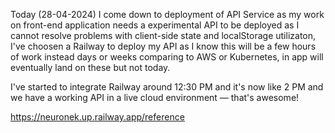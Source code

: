 Today (28-04-2024)
I come down to deployment of API Service
as my work on front-end application needs a experimental API
to be deployed as I cannot resolve problems with client-side state and localStorage utilizaton,
I've choosen a Railway to deploy my API as I know this will be a few hours of work instead days or weeks comparing to
AWS or Kubernetes, in app will eventually land on these but not today.

I've started to integrate Railway around 12:30 PM
and it's now like 2 PM and we have a working API in a live cloud environment — that's awesome!

https://neuronek.up.railway.app/reference
